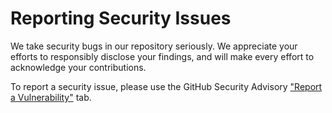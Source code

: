 # Reporting Security Issues

We take security bugs in our repository seriously. We appreciate your efforts to responsibly disclose your findings, and will make every effort to acknowledge your contributions.

To report a security issue, please use the GitHub Security Advisory ["Report a Vulnerability"](https://github.com/S44VEDR4/pygoat-github-actions/security/advisories/new) tab.
